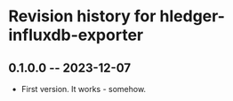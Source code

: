 # Revision history for hledger-influxdb-exporter

## 0.1.0.0 -- 2023-12-07

* First version. It works - somehow.
